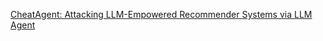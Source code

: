 [CheatAgent: Attacking LLM-Empowered Recommender Systems via LLM Agent](https://dl.acm.org/doi/pdf/10.1145/3637528.3671837)
